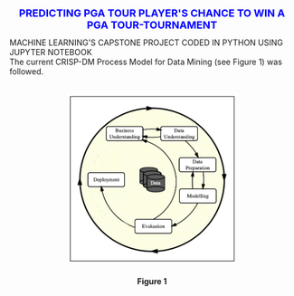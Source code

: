 <h1 style='color:blue;font-size:18px;text-align: center;'>PREDICTING PGA TOUR PLAYER'S CHANCE TO WIN A PGA TOUR-TOURNAMENT</h1>
MACHINE LEARNING'S  CAPSTONE PROJECT CODED IN PYTHON USING JUPYTER NOTEBOOK

</br>
The current CRISP-DM Process Model for Data Mining (see Figure 1) was followed.

</br>
</br>
<p align="center" object-position= right top>
<img src="images/Figure1_CRISP_DM_Model.jpeg" width="300px" height="300px" border-radius= 50%>
<h4 align="center"> Figure 1</h4>
</p>
